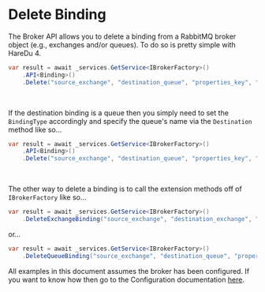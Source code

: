 # Delete Binding

The Broker API allows you to delete a binding from a RabbitMQ broker object (e.g., exchanges and/or queues). To do so is pretty simple with HareDu 4.

```c#
var result = await _services.GetService<IBrokerFactory>()
    .API<Binding>()
    .Delete("source_exchange", "destination_queue", "properties_key", "vhost", BindingType.Exchange);
```
<br>

If the destination binding is a queue then you simply need to set the ```BindingType``` accordingly and specify the queue's name via the ```Destination``` method like so...

```c#
var result = await _services.GetService<IBrokerFactory>()
    .API<Binding>()
    .Delete("source_exchange", "destination_queue", "properties_key", "vhost", BindingType.Queue);
```
<br>

The other way to delete a binding is to call the extension methods off of ```IBrokerFactory``` like so...

```c#
var result = await _services.GetService<IBrokerFactory>()
    .DeleteExchangeBinding("source_exchange", "destination_exchange", "properties_key", "vhost");
```
or...

```c#
var result = await _services.GetService<IBrokerFactory>()
    .DeleteQueueBinding("source_exchange", "destination_queue", "properties_key", "vhost");
```

All examples in this document assumes the broker has been configured. If you want to know how then go to the Configuration documentation [here](https://github.com/ahives/HareDu3/blob/master/docs/configuration.md).

